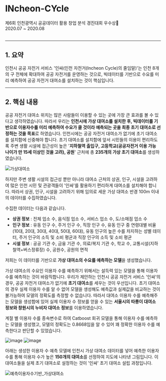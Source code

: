 # INcheon-CYcle
제6회 인천광역시 공공데이터 활용 창업 분석 경진대회 우수상🥈
<br>
2020.07 ~ 2020.08
<br>
<br>

---
## 1. 요약
인천시 공공 자전거 서비스 '인싸(인천 자전거(Incheon Cycle)의 줄임말)'는 인천 8개의 구 전체에 확대하여 공공 자전거를 운영하는 것으로, 빅데이터를 기반으로 수요를 미리 예측하여 공공 자전거 대여소를 설치하는 것이 핵심입니다.

---
## 2. 핵심 내용
공공 자전거 대여소 위치는 많은 사람들이 이용할 수 있는 곳에 가장 큰 효과를 볼 수 있다고 생각하였습니다.
따라서 우리는 **인천시에 가상 대여소를 설치한 후, 빅데이터를 기반으로 이용자수를 미리 예측하여 수요가 클 것이라 예측되는 곳을 최종 초기 대여소로 선정하는 것을 목표**로 하였습니다. 
인천시에는 공공 자전거 대여소가 없기에 초기 대여소를 설치함에 신중해야 합니다. 
초기 대여소를 설치함에 앞서 시민들의 이용이 편리하도록 주변 생활 시설에 접근성이 높은 '**지하철역 출입구, 고등학교(공공자전거 이용 가능 나이가 만 15세 이상인 것을 고려), 공원**' 근처에 총 **235개의 가상 초기 대여소**를 생성하였습니다.


![가상대여소](https://github.com/eunjiiiiii/INcheon-CYcle/assets/47842737/833de454-9d7e-415d-b827-2cee730c1ac8)



하지만 주변 생활 시설의 접근성 뿐만 아니라 대여소 근처의 상권, 인구, 시설을 고려하여 많은 인천 시민 및 관광객들이 '인싸'를 활용하기 편리하게 대여소를 설치해야 합니다. 
따라서 상권, 인구, 시설을 고려하기 위해 임의로 세운 가상 대여소 반경 100m 이내의 데이터를 수집하였습니다.


수집한 데이터는 다음과 같습니다.


- **상권 정보**
  : 전체 업소 수, 음식점 업소  수, 서비스 업소 수, 도/소매점 업소 수
- **인구 정보**
  : 유동 인구 수, 주거 인구 수, 직장 인구 수, 유동 인구 중 연령대별 비율(10대, 20대, 30대, 40대, 50대, 60대), 유동 인구의 높은 수를 차지하는 성별 데이터, 주거 인구의 소득 및 소비 평균과 직장 인구의 소득 및 소비 평균
- **시설 정보**
  : 공공 기관 수, 금융 기관 수, 의료/복지 기관 수, 학교 수, 교통시설(지하철역+버스정류장) 수, 공원수, 공원의 면적


저희는 이 데이터를 기반으로 **가상 대여소의 수요를 예측하는 모델**을 생성했습니다.


가상 대여소의 수요인 이용자 수를 예측하기 위해서는 설득력 있는 모델을 통해 이용자 수를 예측하는 것이 바람직합니다.
우리가 제안하는 인천시 공공 자전거 서비스 '인싸'의 경우, 공공 자전거 대여소가 없기에 **초기 대여소**를 세우는 것이 우선입니다.
초기 대여소의 경우 실제 이용자 수를 알 수 없어 모델을 생성해도 예측값과 실제값을 비교하는 것이 불가능하여 모델의 정확도를 측정할 수 없습니다. 따라서 대여소 이용자 수를 예측해주는 모델을 생성함에 있어 실제 이용자 수 정보를 얻을 수 있는 **서울시의 따릉이 대여소 정보와 창원시의 누비자 대여소 정보**를 이용하였습니다. 


계절 별 이용자 수를 종속변수로 하여 Catboost 회귀 모델을 통해 이용자 수를 예측하는 모델을 생성했고, 모델의 정확도는 0.8668임을 알 수 있어 꽤 정확한 이용자 수를 예측한다고 판단할 수 있었습니다.  

![image](https://github.com/eunjiiiiii/INcheon-CYcle/assets/47842737/662cf353-4252-4c76-9d69-95e8309c6150)
![image](https://github.com/eunjiiiiii/INcheon-CYcle/assets/47842737/b3a42b32-1176-4b2e-95dd-5b301cd84e07)


아래는 생성한 이용자 수 예측 모델에 인천시 가상 대여소 데이터를 넣어 예측한 이용자 수를 통해 이용자 수가 높은 **150개의 대여소**를 선정하여 지도에 나타낸 그림입니다. 이 대여소들을 실제 초기 대여소로 설정하는 것이 '인싸' 초기 대여소 설립 과정입니다.


![예측이용자수기반_가상대여소](https://github.com/eunjiiiiii/INcheon-CYcle/assets/47842737/91ba5946-894a-469e-8863-d4c164981fd4)

